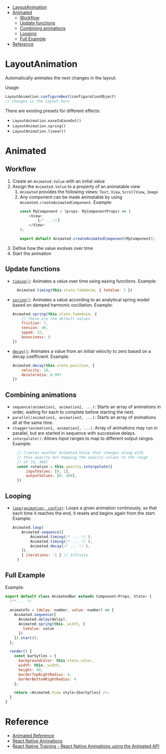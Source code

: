 - [LayoutAnimation](#layoutanimation)
- [Animated](#animated)
  - [Workflow](#workflow)
  - [Update functions](#update-functions)
  - [Combining animations](#combining-animations)
  - [Looping](#looping)
  - [Full Example](#full-example)
- [Reference](#reference)
  
# LayoutAnimation

Automatically animates the next changes in the layout.

Usage:
```js
LayoutAnimation.configureNext(configurationObject)
// changes in the layout here
```

There are existing presets for different effects:
* `LayoutAnimation.easeInEaseOut()`
* `LayoutAnimation.spring()`
* `LayoutAnimation.linear()`

# Animated
## Workflow
1. Create an `Animated.Value` with an initial value
2. Assign the `Animated.Value` to a property of an animatable view
   1. `Animated` provides the following views: `Text`, `View`, `ScrollView`, `Image`
   2. Any component can be made animatable by using `Animated.createAnimatedComponent`. Example: 
        ```js 
        const MyComponent = (props: MyComponentProps) => (
            <View>
                {/* ...*/}
            </View>
        );

        export default Animated.createAnimatedComponent(MyComponent);
        ```
3. Define how the value evolves over time
4. Start the animation

## Update functions
* [`timing()`](https://facebook.github.io/react-native/docs/animated#timing): Animates a value over time using easing functions. Example:
  ```js
    Animated.timing(this.state.fadeAnim, { toValue: 1 })
  ```
* [`spring()`](https://facebook.github.io/react-native/docs/animated#spring): Animates a value according to an analytical spring model based on damped harmonic oscillation. Example:
  ```js
  Animated.spring(this.state.fadeAnim, {
      // These are the default values
      friction: 7,
      tension: 40,
      spped: 12,
      bounciness: 8
  })
  ```
* [`decay()`](): Animates a value from an initial velocity to zero based on a decay coefficient. Example:
  ```js
  Animated.decay(this.state.position, {
      velocity: 10,
      deceleratio: 0.997
  })
  ```

## Combining animations
* `sequence(animation1, animation2, ...)`: Starts an array of animations in order, waiting for each to complete before starting the next.
* `parallel(animation1, animation2, ...)`: Starts an array of animations all at the same time.
* `stagger(animation1, animation2, ...)`: Array of animations may run in parallel, but are started in sequence with successive delays.
* `interpolate()`: Allows input ranges to map to different output ranges. Example:
  ```js
    // Creates another Animated.Value that changes along with
    // this.opacity but mapping the opacity values to the range
    // of [0, 360]
    const rotation = this.opacity.interpolate({
        inputValues: [0, 1],
        outputValues: [0, 360],
    })
  ```

## Looping
* [`loop(animation, config)`](https://facebook.github.io/react-native/docs/animated#loop): Loops a given animation continously, so that each time it reaches the end, it resets and begins again from the start. Example:
  ```js
  Animated.loop(
      Animated.sequence([
          Animated.timing(/* ... */ ),
          Animated.timing(/* ... */ ),
          Animated.decay(/* ... */ ),
      ]),
      { iterations: -1 } // Infinite
    )

## Full Example

Example:
```js
export default class AnimatedBar extends Component<Props, State> {
  /** ... */
  
  animateTo = (delay: number, value: number) => {
    Animated.sequence([
      Animated.delay(delay),
      Animated.spring(this._width, {
        toValue: value
      })
    ]).start();
  };

  render() {
    const barSytles = {
      backgroundColor: this.state.color,
      width: this._width,
      height: 40,
      borderTopRightRadius: 4,
      borderBottomRightRadius: 4
    };

    return <Animated.View style={barSytles} />;
  }
}
```

# Reference
* [Animated Reference](https://facebook.github.io/react-native/docs/animated)
* [React Native Animations](https://facebook.github.io/react-native/docs/animations)
* [React Native Training - React Native Animations using the Animated API](https://medium.com/react-native-training/react-native-animations-using-the-animated-api-ebe8e0669fae)